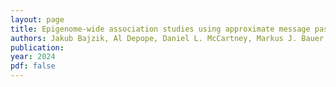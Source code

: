 ```yaml
---
layout: page
title: Epigenome-wide association studies using approximate message passing
authors: Jakub Bajzik, Al Depope, Daniel L. McCartney, Markus J. Bauer, Riccardo E. Marioni, Marco Mondelli and Matthew R. Robinson
publication: 
year: 2024
pdf: false
---
```

